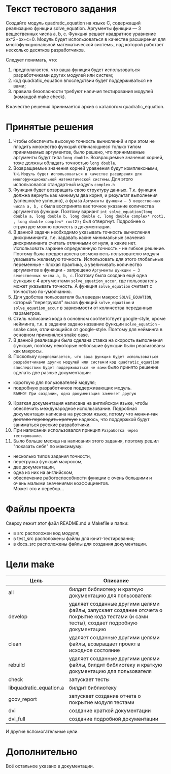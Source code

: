# Текст тестового задания

Создайте модуль quadratic_equation на языке C, содержащий реализацию функции solve_equation. Аргументы функции — 3 вещественных числа a, b, c. Функция решает квадратное уравнение ax^2+bx+c=0. Модуль будет использоваться в качестве расширения для многофункциональной математической системы, над которой работает несколько десятков разработчиков.

Следует понимать, что:
1. предполагается, что ваша функция будет использоваться разработчиками других модулей или систем;
2. код quadratic_equation впоследствии будет поддерживаться не вами;
3. правила безопасности требуют наличия тестирования модулей (командой make check).

В качестве решения принимается архив с каталогом quadratic_equation.

# Принятые решения

1. Чтобы обеспечить высокую точность вычислений и при этом не плодить множество функций отличающиеся только типом принимаемых аргументов, было решено, что принимаемые аргументы будут типа `long double`. Возвращаемые значения корней, тоже должны обладать точностью `long double`.
2. Возвращаемые значения корней уравнения будут комплексными, т.к. `Модуль будет использоваться в качестве расширения для многофункциональной математической системы`. Для этого использовался стандартный модуль `complex.h`
3. Функция будет возвращать свою структуру данных. Т.к. функция должна вернуть как минимум два корня, и результат выполнения (успешно/не успешно), а фраза `Аргументы функции — 3 вещественных числа a, b, c` была воспринята как точное указание количества аргументов функции. Поэтому вариант `int solve_equation(long double a, long double b, long double c, long double complex* root1, , long double complex* root2);` был отвергнут. Подробнее о структуре можно прочесть в документации.
4. В данной задачи необходимо указывать точность вычисления дискриминанта, т.е. задавать какие минимальные значения дискриминанта считать отличными от нуля, а какие нет. Использовать заранее определенную точность - не гибкое решение. Поэтому была предоставлена возможность пользователю модуля указывать желаемую точность. 
Использовать для этого глобальные переменные - плохая практика, а увеличивать количество аргументов в функции - запрещено `Аргументы функции — 3 вещественных числа a, b, c`. Поэтому была создана ещё одна функция с 4 аргументами `solve_equation_accur`, где пользователь может указывать точность. А функция `solve_equation` считает с точностью по-умолчанию.
5. Для удобства пользователя был введен макрос `SOLVE_EQUATION`, который "перегружал" вызов функций `solve_equation` и  `solve_equation_accur` в зависимости от количества переданных параметров.
6. Стиль написания кода в основном соответствует google-style, кроме нейминга, т.к. в задании задано название функции `solve_equation` - snake case, отличающийся от google-style. Поэтому для нейминга в основном применялся snake case.
7. В данной реализации была сделана ставка на скорость выполнения функций, поэтому некоторые небольшие функции были реализованы как макросы.
8. Поскольку `предполагается, что ваша функция будет использоваться разработчиками других модулей или систем` и `код quadratic_equation впоследствии будет поддерживаться не вами` было принято решение сделать две разные документации:
  - короткую для пользователей модуля;
  - подробную разработчиков поддерживающих модуль.\
`ВАЖНО! При создании, одна документация заменяет другую`
9. Краткая документация написана на английском языке, чтобы обеспечить международное использование. Подробная документация написана на русском языке, потому что ~~меня и так достало переводить краткую~~ надеюсь, что поддержкой будут заниматься русские разработчики.
10. При написании использовался принцип `Разработка через тестирование`.
11. Было больше месяца на написания этого задания, поэтому решил "показать себя" по максимуму:
  - несколько типов задания точности,
  - перегрузка функций макросом,
  - две документации,
  - одна из них на английском,
  - обеспечение работоспособности функции с очень большими и очень малыми значениями коэффициентов.\
Может это и перебор...

# Файлы проекта
Сверху лежит этот файл README.md и Makefile и папки:
  - в src расположен код модуля;
  - в test_src расположены файлы для юнит-тестирования;
  - в docs_src расположены файлы для создания документации.


# Цели make
| Цель | Описание |
|-----|---------------------------------------------|
| all | билдит библиотеку и краткую документацию для пользователя |
| develop | удаляет созданные другими целями файлы, запускает создание отсчета о покрытие кода тестами (и сами тесты), создает подробную документацию |
| clean | удаляет созданные другими целями файлы, возвращает проект в исходное состояние |
| rebuild | удаляет созданные другими целями файлы, билдит библиотеку и краткую документацию для пользователя |
| check | запускает тесты |
| libquadratic_equation.a | билдит библиотеку |
| gcov_report | запускает создание отчета о покрытие модуля тестами |
| dvi | создание краткой документации |
| dvi_full | создание подробной документации |

И другие вспомогательные цели.

# Дополнительно
Всё остальное указано в документации.